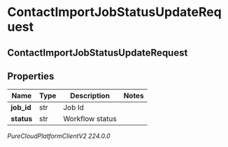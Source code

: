 # ContactImportJobStatusUpdateRequest

## ContactImportJobStatusUpdateRequest

## Properties

|Name | Type | Description | Notes|
|------------ | ------------- | ------------- | -------------|
| **job_id** | str | Job Id | |
| **status** | str | Workflow status | |



_PureCloudPlatformClientV2 224.0.0_
